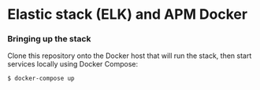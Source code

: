 # Elastic stack (ELK) and APM Docker

### Bringing up the stack

Clone this repository onto the Docker host that will run the stack, then start services locally using Docker Compose:

```console
$ docker-compose up
```